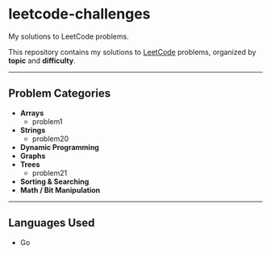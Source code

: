 # leetcode-challenges
My solutions to LeetCode problems.

This repository contains my solutions to [LeetCode](https://leetcode.com/) problems, organized by **topic** and **difficulty**.  

---

## Problem Categories
- **Arrays**
  - problem1
- **Strings**
  - problem20
- **Dynamic Programming**
- **Graphs**
- **Trees**
  - problem21
- **Sorting & Searching**
- **Math / Bit Manipulation**

---

## Languages Used
- Go


